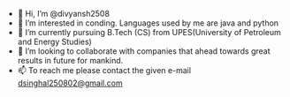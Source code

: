- 👋 Hi, I’m @divyansh2508
- 👀 I’m interested in conding. Languages used by me are java and python
- 🌱 I’m currently pursuing B.Tech (CS) from UPES(University of Petroleum and Energy Studies)
- 💞️ I’m looking to collaborate with companies that ahead towards great results in future for mankind.
- 📫 To reach me please contact the given e-mail dsinghal250802@gmail.com

<!---
divyansh2508/divyansh2508 is a ✨ special ✨ repository because its `README.md` (this file) appears on your GitHub profile.
You can click the Preview link to take a look at your changes.
--->
